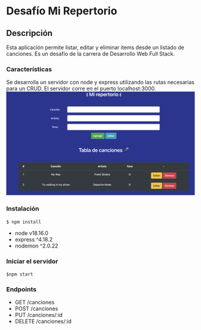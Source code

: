 # Desafío Mi Repertorio

## Descripción

Esta aplicación permite listar, editar y eliminar items desde un listado de canciones.
Es un desafío de la carrera de Desarrollo Web Full Stack.

### Características

Se desarrolla un servidor con node y express utilizando las rutas necesarias para un CRUD.
El servidor corre en el puerto localhost:3000.
![captura-pantalla](./assets/img/screenshot.png)

### Instalación

```
$ npm install
```

- node v18.16.0
- express ^4.18.2
- nodemon ^2.0.22

### Iniciar el servidor

```
$npm start
```

### Endpoints

- GET /canciones
- POST /canciones
- PUT /canciones/:id
- DELETE /canciones/:id
